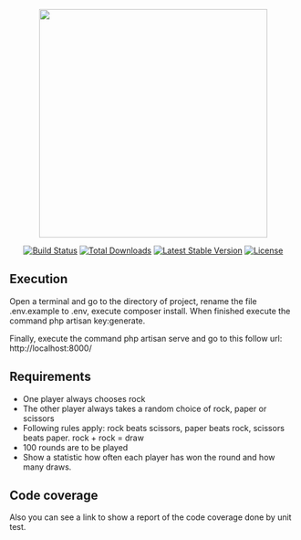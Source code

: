 <p align="center"><img src="https://res.cloudinary.com/dtfbvvkyp/image/upload/v1566331377/laravel-logolockup-cmyk-red.svg" width="400"></p>

<p align="center">
<a href="https://travis-ci.org/laravel/framework"><img src="https://travis-ci.org/laravel/framework.svg" alt="Build Status"></a>
<a href="https://packagist.org/packages/laravel/framework"><img src="https://poser.pugx.org/laravel/framework/d/total.svg" alt="Total Downloads"></a>
<a href="https://packagist.org/packages/laravel/framework"><img src="https://poser.pugx.org/laravel/framework/v/stable.svg" alt="Latest Stable Version"></a>
<a href="https://packagist.org/packages/laravel/framework"><img src="https://poser.pugx.org/laravel/framework/license.svg" alt="License"></a>
</p>

## Execution

Open a terminal and go to the directory of project, rename the file .env.example to .env, execute composer install. When finished execute the command php artisan key:generate.

Finally, execute the command php artisan serve and go to this follow url: http://localhost:8000/

## Requirements

- One player always chooses rock
- The other player always takes a random choice of rock, paper or scissors
- Following rules apply: rock beats scissors, paper beats rock, scissors beats paper. rock + rock = draw
- 100 rounds are to be played
- Show a statistic how often each player has won the round and how many draws.

## Code coverage

Also you can see a link to show a report of the code coverage done by unit test.